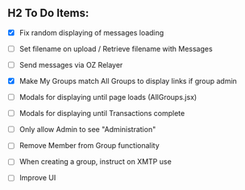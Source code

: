 ## H2 To Do Items:
- [x] Fix random displaying of messages loading
- [ ] Set filename on upload / Retrieve filename with Messages
- [ ] Send messages via OZ Relayer
- [x] Make My Groups match All Groups to display links if group admin
- [ ] Modals for displaying until page loads (AllGroups.jsx)
- [ ] Modals for displaying until Transactions complete
- [ ] Only allow Admin to see "Administration"
- [ ] Remove Member from Group functionality
- [ ] When creating a group, instruct on XMTP use
- [ ] Improve UI
  